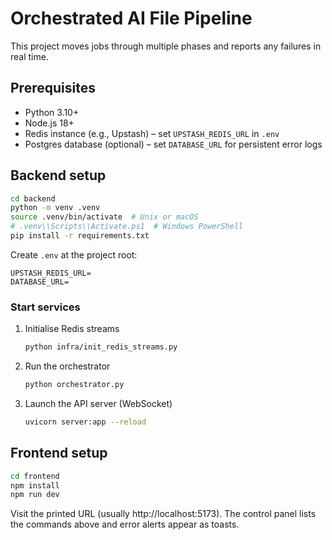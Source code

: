 # Orchestrated AI File Pipeline

This project moves jobs through multiple phases and reports any failures in real time.

## Prerequisites
- Python 3.10+
- Node.js 18+
- Redis instance (e.g., Upstash) – set `UPSTASH_REDIS_URL` in `.env`
- Postgres database (optional) – set `DATABASE_URL` for persistent error logs

## Backend setup
```bash
cd backend
python -m venv .venv
source .venv/bin/activate  # Unix or macOS
# .venv\\Scripts\\Activate.ps1  # Windows PowerShell
pip install -r requirements.txt
```
Create `.env` at the project root:
```dotenv
UPSTASH_REDIS_URL=
DATABASE_URL=
```

### Start services
1. Initialise Redis streams
   ```bash
   python infra/init_redis_streams.py
   ```
2. Run the orchestrator
   ```bash
   python orchestrator.py
   ```
3. Launch the API server (WebSocket)
   ```bash
   uvicorn server:app --reload
   ```

## Frontend setup
```bash
cd frontend
npm install
npm run dev
```
Visit the printed URL (usually http://localhost:5173). The control panel lists the commands above and error alerts appear as toasts.
